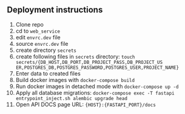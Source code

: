 ## Deployment instructions

1. Clone repo
2. cd to `web_service`
2. edit `envrc.dev` file
3. source `envrc.dev` file
4. create directory `secrets`
5. create following files in `secrets` directory: `touch secrets/{DB_HOST,DB_PORT,DB_PROJECT_PASS,DB_PROJECT_US
ER,POSTGRES_DB,POSTGRES_PASSWORD,POSTGRES_USER,PROJECT_NAME}`
6. Enter data to created files
7. Build docker images with `docker-compose build`
8. Run docker images in detached mode with `docker-compose up -d`
9. Apply all database migrations: `docker-compose exec -T fastapi entrypoint_inject.sh alembic upgrade head`
10. Open API DOCS page URL: `{HOST}:{FASTAPI_PORT}/docs`
